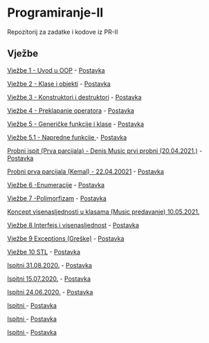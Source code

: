 # Programiranje-II
Repozitorij za zadatke i kodove iz PR-II

## Vježbe 

[Vježbe 1 - Uvod u OOP](Vježbe/Vjezbe%201.cpp) - [Postavka](https://github.com/Infinity-Vault/Programiranje-II/raw/main/Vje%C5%BEbe/Postavke/V1_Postavka.docx)

[Vježbe 2 - Klase i objekti](Vježbe/VJezbe%202.cpp) - [Postavka](https://github.com/Infinity-Vault/Programiranje-II/raw/main/Vje%C5%BEbe/Postavke/V2_Postavka.docx)

[Vježbe 3 - Konstruktori i destruktori](Vježbe/Vjezbe%203.cpp) - [Postavka](https://github.com/Infinity-Vault/Programiranje-II/raw/main/Vje%C5%BEbe/Postavke/V3_Postavka.docx)

[Vježbe 4 - Preklapanje operatora](Vježbe/Vjezbe%204.cpp) - [Postavka](https://github.com/Infinity-Vault/Programiranje-II/raw/main/Vje%C5%BEbe/Postavke/V4_Postavka.docx)

[Vježbe 5 - Generičke funkcije i klase](Vježbe/Vjezbe%205.cpp) - [Postavka](https://github.com/Infinity-Vault/Programiranje-II/raw/main/Vje%C5%BEbe/Postavke/V5_Postavka.docx)

[Vježbe 5.1 - Napredne funkcije ](Vježbe/Vjezbe%205.1.cpp) - [Postavka](https://github.com/Infinity-Vault/Programiranje-II/raw/main/Vje%C5%BEbe/Postavke/Postavka%205.1.docx)

[Probni ispit (Prva parcijala) - Denis Music prvi probni (20.04.2021.)](Vježbe/Probni%20ispit%20(Prva%20parcijala).cpp) - [Postavka](https://github.com/Infinity-Vault/Programiranje-II/raw/main/Vje%C5%BEbe/Postavke/Music%20probni%20.docx)

[Probni prva parcijala (Kemal) - 22.04.20021](Vježbe/Probni%20prva%20parcijala%20(Kemal).cpp) - [Postavka](https://github.com/Infinity-Vault/Programiranje-II/raw/main/Vje%C5%BEbe/Postavke/Kemal%20probni%20postavka.docx)

[Vježbe 6 -Enumeracije](https://github.com/Infinity-Vault/Programiranje-II/blob/main/Vje%C5%BEbe/Vjezbe%206.cpp) - [Postavka](https://github.com/Infinity-Vault/Programiranje-II/raw/main/Vje%C5%BEbe/Postavke/V6_Postavka.docx)

[Vježbe 7 -Polimorfizam](https://github.com/Infinity-Vault/Programiranje-II/blob/main/Vje%C5%BEbe/Vjezbe%207.cpp) - [Postavka](https://github.com/Infinity-Vault/Programiranje-II/raw/main/Vje%C5%BEbe/Postavke/V7_Postavka.docx)

[Koncept visenasljednosti u klasama (Music predavanje) 10.05.2021.](https://github.com/Infinity-Vault/Programiranje-II/blob/main/Vje%C5%BEbe/Koncept%20visenasljednosti%20u%20klasama.cpp)

[Vježbe 8 Interfejs i visenasljednost](https://github.com/Infinity-Vault/Programiranje-II/blob/main/Vje%C5%BEbe/Vjezbe%208.cpp) - [Postavka](https://github.com/Infinity-Vault/Programiranje-II/raw/main/Vje%C5%BEbe/Postavke/V8_Postavka.docx)

[Vježbe 9 Exceptions (Greške)](https://github.com/Infinity-Vault/Programiranje-II/blob/main/Vje%C5%BEbe/Vjezbe%209.cpp) - [Postavka](https://github.com/Infinity-Vault/Programiranje-II/raw/main/Vje%C5%BEbe/Postavke/V9_Rjesenje.docx)

[Vježbe 10  STL](https://github.com/Infinity-Vault/Programiranje-II/blob/main/Vje%C5%BEbe/Vjezbe%2010.cpp) - [Postavka](https://github.com/Infinity-Vault/Programiranje-II/raw/main/Vje%C5%BEbe/Postavke/V10_Postavka.docx)

[Ispitni 31.08.2020.](https://github.com/Infinity-Vault/Programiranje-II/blob/main/Ispitni%20zadaci/Ispitni%2031.08.2020.cpp) - [Postavka](https://github.com/Infinity-Vault/Programiranje-II/raw/main/Ispitni%20zadaci/Postavke/Ispitni%2031.08.2020.%20postavka.docx)


[Ispitni 15.07.2020.](https://github.com/Infinity-Vault/Programiranje-II/blob/main/Ispitni%20zadaci/Ispitni%2015.07.2020.cpp) - [Postavka](https://github.com/Infinity-Vault/Programiranje-II/raw/main/Ispitni%20zadaci/Postavke/Ispitni%2015.07.2020.%20postavka.docx)

[Ispitni 24.06.2020.](https://github.com/Infinity-Vault/Programiranje-II/blob/main/Ispitni%20zadaci/24.06.2020.cpp) - [Postavka](https://github.com/Infinity-Vault/Programiranje-II/raw/main/Ispitni%20zadaci/Postavke/Ispitni%2024.06.2020.%20postavka.docx)


[Ispitni ]() - [Postavka](https://github.com/Infinity-Vault/Programiranje-II/raw/main/Ispitni%20zadaci/Postavke/Ispitni%2031.08.2020.%20postavka.docx)


[Ispitni ]() - [Postavka](https://github.com/Infinity-Vault/Programiranje-II/raw/main/Ispitni%20zadaci/Postavke/Ispitni%2031.08.2020.%20postavka.docx)


[Ispitni ]() - [Postavka](https://github.com/Infinity-Vault/Programiranje-II/raw/main/Ispitni%20zadaci/Postavke/Ispitni%2031.08.2020.%20postavka.docx)